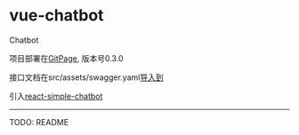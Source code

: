 # vue-chatbot

Chatbot

项目部署在[GitPage](https://wzyjerry.github.io/vue-chatbot/dist/#/), 版本号0.3.0

接口文档在src/assets/swagger.yaml[导入到](https://editor.swagger.io)

引入[react-simple-chatbot](https://lucasbassetti.com.br/react-simple-chatbot/#/)

---
TODO: README